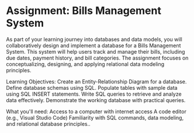 # Assignment: Bills Management System
As part of your learning journey into databases and data models, you will collaboratively design and implement a database for a Bills Management System. This system will help users track and manage their bills, including due dates, payment history, and bill categories. The assignment focuses on conceptualizing, designing, and applying relational data modeling principles.


Learning Objectives:
Create an Entity-Relationship Diagram for a database.
Define database schemas using SQL.
Populate tables with sample data using SQL INSERT statements.
Write SQL queries to retrieve and analyze data effectively.
Demonstrate the working database with practical queries.

What you'll need:
Access to a computer with internet access
A code editor (e.g., Visual Studio Code)
Familiarity with SQL commands, data modeling, and relational database principles..
